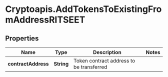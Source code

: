 # Cryptoapis.AddTokensToExistingFromAddressRITSEET

## Properties

Name | Type | Description | Notes
------------ | ------------- | ------------- | -------------
**contractAddress** | **String** | Token contract address to be transferred | 


